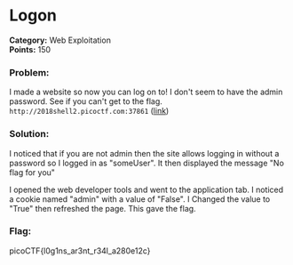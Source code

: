 # Logon
__Category:__ Web Exploitation  
__Points:__ 150

### Problem:

I made a website so now you can log on to! I don't seem to have the admin password. See if you can't get to the flag. `http://2018shell2.picoctf.com:37861` ([link](http://2018shell3.picoctf.com:37861/))

### Solution:

I noticed that if you are not admin then the site allows logging in without a password so I logged in as "someUser". It then displayed the message "No flag for you"

I opened the web developer tools and went to the application tab. I noticed a cookie named "admin" with a value of "False". I Changed the value to "True" then refreshed the page. This gave the flag.

### Flag:

picoCTF{l0g1ns_ar3nt_r34l_a280e12c}

